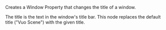 Creates a Window Property that changes the title of a window.

The title is the text in the window's title bar. This node replaces the default title ("Vuo Scene") with the given title. 
